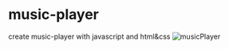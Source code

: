 # music-player
create music-player with javascript and html&amp;css
![musicPlayer](https://user-images.githubusercontent.com/59051643/139440888-80d297bb-24b7-4839-8521-6e8f3c984e29.PNG)
